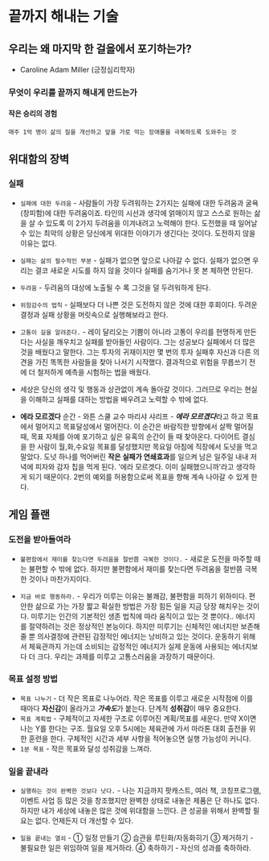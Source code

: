 # 끝까지 해내는 기술

## 우리는 왜 마지막 한 걸을에서 포기하는가?  
- Caroline Adam Miller (긍정심리학자)

### 무엇이 우리를 끝까지 해내게 만드는가
#### 작은 승리의 경험
    매주 1억 명이 삶의 질을 개선하고 앞을 가로 막는 장애물을 극복하도록 도와주는 것

## 위대함의 장벽

### 실패
* `실패에 대한 두려움` -
사람들이 가장 두려워하는 2가지는 실패에 대한 두려움과 굴욕(창피함)에 대한 두려움이죠. 타인의 시선과 생각에 얽매이지 않고 스스로 원하는 삶을 살 수 있도록 이 2가지 두려움을 이겨내려고 노력해야 한다.
도전했을 때 일어날 수 있는 최악의 상황은 당신에게 위대한 이야기가 생긴다는 것이다. 도전하지 않을 이유는 없다.
* `실패는 삺의 필수적인 부분` - 실패가 없으면 앞으로 나아갈 수 없다. 실패가 없으면 우리는 결코 새로운 시도를 하지 않을 것이다 실패를 숨기거나 못 본 체하면 안된다.
* `두려움` - 두려움의 대상에 노출될 수 록 그것을 덜 두려워하게 된다.
* `위험감수의 법칙` - 실패보다 더 나쁜 것은 도전하지 않은 것에 대한 후회이다. 두려운 결정과 실패 상황을 머릿속으로 실행해보라고 한다. 

 * `고통이 길을 알려준다.` - 레이 달리오는 기쁨이 아니라 고통이 우리를 현명하게 만든다는 사실을 깨우치고 실패를 받아들인 사람이다. 그는 성공보다 실패에서 더 많은 것을 배웠다고 말한다. 그는 투자의 귀재이지만 몇 번의 투자 실패후 자신과 다른 의견을 가진 똑똑한 사람들을 찾아 나서기 시작했다. 결과적으로 위험을 무릅쓰기 전에 더 철저하게 예측을 시험하는 법을 배웠다.

 * 세상은 당신의 생각 및 행동과 상관없이 계속 돌아갈 것이다. 그러므로 우리는 현실을 이해하고 실패를 대하는 방법을 배우려고 노력할 수 밖에 없다.
 * **에라 모르겠다** 순간 - 와튼 스쿨 교수 마리샤 샤리프 - ***에라 모르겠다***라고 하고 목표에서 멀어지고 목표달성에서 멀어진다. 이 순간은 바람직한 방향에서 살짝 멀어질 때, 목표 자체를 아예 포기하고 싶은 유혹의 순간이 들 때 찾아온다. 다이어트 결심을 한 사람이 월,화,수요일 목표를 달성했지만 목요일 아침에 직장에서 도넛을 먹고 말았다. 도넛 하나를 먹어버린 **작은 실패가 연쇄효과**를 일으켜 남은 일주일 내내 저녁에 피자와 감자 칩을 먹게 된다. '에라 모르겟다. 이미 실패했으니까'라고 생각하게 되기 때문이다.
 2번의 예외를 허용함으로써 목표을 향해 계속 나아갈 수 있게 한다.


## 게임 플랜
### 도전을 받아들여라
* `불편함에서 재미를 찾는다면 두려움을 절반쯤 극복한 것이다.` - 새로운 도전을 마주할 때는 불편할 수 밖에 없다. 하지만 불편함에서 재미를 찾는다면 두려움을 절반쯤 극복한 것이나 마찬가지이다.

* `지금 바로 행동하라.` - 우리가 미루는 이유는 불쾌감, 불편함을 피하기 위하미다. 편안한 삶으로 가는 가장 짧고 확실한 방법은 가장 힘든 일을 지금 당장 해치우는 것이다. 미루기는 인간의 기본적인 생존 법칙에 따라 움직이고 있는 것 뿐이다.. 에너지를 절약하려는 것은 정상적인 본능이다. 하지만 미루기는 신체적인 에너지만 보존해줄 뿐 의사결정에 관련된 감정적인 에너지는 낭비하고 있는 것이다. 운동하기 위해서 체육관까지 가는데 소비되는 감정적인 에너지가 실제 운동에 사용되는 에너지보다 더 크다. 우리는 과제를 미루고 고통스러움을 과장하기 때문이다.


### 목표 설정 방법
* `목표 나누기` - 더 작은 목표로 나누어라. 작은 목표를 이루고 새로운 시작점에 이를 때마다 **자신감**이 올라가고 ***가속도***가 붙는다. 단계적 **성취감**이 매우 중요한다.
* `목표 계획법` - 구체적이고 자세한 구조로 이루어진 계획/목표를 새운다. 
만약 X이면 나는 Y를 한다는 구조. 월요일 오후 5시에는 체육관에 가서 마라톤 대회 출전을 위한 훈련을 한다. 구체적인 시간과 세부 사항을 적어놓으면 실행 가능성이 커니다.  
* `1분 목표` - 작은 목표와 달성 성취감을 느껴라.

### 일을 끝내라
* `실행하는 것이 완벽한 것보다 낫다.` - 나는 지금까지 팟캐스트, 여러 책, 코칭프로그램, 이벤트 사업 등 많은 것을 창조했지만 완벽한 상태로 내놓은 제품은 단 하나도 없다. 하지만 내가 세상에 내놓은 많은 것에 위대함을 느낀다. 큰 성공을 위해서 완벽할 필요는 없다. 언제든지 더 개선할 수 있다. 

* `일을 끝내는 열쇠` - 
① 일정 만들기 
② 습관을 루틴화/자동화히기
③ 제거하기 - 불필요한 일은 위임하여 일을 제거하라.
④ 축하하기 - 자신의 성과를 축하하라.